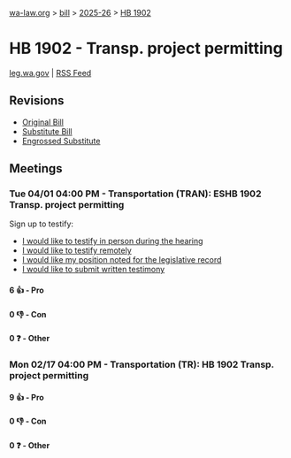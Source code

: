 [wa-law.org](/) > [bill](/bill/) > [2025-26](/bill/2025-26/) > [HB 1902](/bill/2025-26/hb/1902/)

# HB 1902 - Transp. project permitting
[leg.wa.gov](https://app.leg.wa.gov/billsummary?BillNumber=1902&Year=2025&Initiative=false) | [RSS Feed](./rss.xml)

## Revisions
* [Original Bill](1/)
* [Substitute Bill](S/)
* [Engrossed Substitute](S.E/)

## Meetings
### Tue 04/01 04:00 PM - Transportation (TRAN): ESHB 1902 Transp. project permitting
Sign up to testify:
* [I would like to testify in person during the hearing](https://app.leg.wa.gov/csi/Testifier/Add?chamber=House&mId=33236&aId=166668&caId=26766&tId=1)
* [I would like to testify remotely](https://app.leg.wa.gov/csi/Testifier/Add?chamber=House&mId=33236&aId=166668&caId=26766&tId=2)
* [I would like my position noted for the legislative record](https://app.leg.wa.gov/csi/Testifier/Add?chamber=House&mId=33236&aId=166668&caId=26766&tId=3)
* [I would like to submit written testimony](https://app.leg.wa.gov/csi/Testifier/Add?chamber=House&mId=33236&aId=166668&caId=26766&tId=4)

#### 6 👍 - Pro

#### 0 👎 - Con

#### 0 ❓ - Other

### Mon 02/17 04:00 PM - Transportation (TR): HB 1902 Transp. project permitting
#### 9 👍 - Pro

#### 0 👎 - Con

#### 0 ❓ - Other
